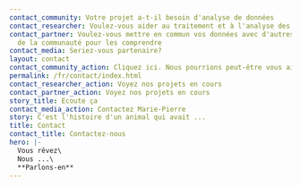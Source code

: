 ```yaml
---
contact_community: Votre projet a-t-il besoin d'analyse de données
contact_researcher: Voulez-vous aider au traitement et à l'analyse des données
contact_partner: Voulez-vous mettre en commun vos données avec d'autres membres
  de la communauté pour les comprendre
contact_media: Seriez-vous partenaire?
layout: contact
contact_community_action: Cliquez ici. Nous pourrions peut-être vous aider.
permalink: /fr/contact/index.html
contact_researcher_action: Voyez nos projets en cours
contact_partner_action: Voyez nos projets en cours
story_title: Ecoute ça
contact_media_action: Contactez Marie-Pierre
story: C'est l'histoire d'un animal qui avait ...
title: Contact
contact_title: Contactez-nous
hero: |-
  Vous rêvez\
  Nous ...\
  **Parlons-en**
---
```

